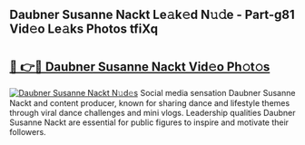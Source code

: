 ## Daubner Susanne Nackt Le𝚊k𝚎d N𝚞𝚍e - Part-g81 Vid𝚎o Le𝚊ks Photos tfiXq

# <h2><a href="http://fbar8l0.evod.top/?m=Daubner+Susanne+Nackt">🔗 👉🔴 Daubner Susanne Nackt Vid𝚎o Ph𝚘t𝚘s</a></h2>

[![Daubner Susanne Nackt N𝚞d𝚎s](https://i.imgur.com/8V9OHl7.gif)](http://fbar8l0.evod.top/?m=Daubner+Susanne+Nackt)
Social media sensation Daubner Susanne Nackt and content producer, known for sharing dance and lifestyle themes through viral dance challenges and mini vlogs. Leadership qualities Daubner Susanne Nackt are essential for public figures to inspire and motivate their followers. 

